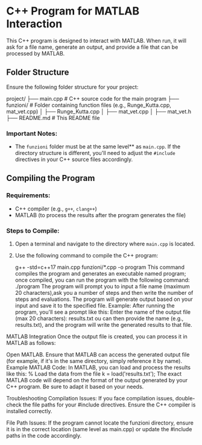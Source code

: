 # C++ Program for MATLAB Interaction

This C++ program is designed to interact with MATLAB. When run, it will ask for a file name, generate an output, and provide a file that can be processed by MATLAB.

## Folder Structure

Ensure the following folder structure for your project:

project/ 
├── main.cpp # C++ source code for the main program 
├── funzioni/ # Folder containing function files (e.g., Runge_Kutta.cpp, mat_vet.cpp) │ ├── Runge_Kutta.cpp │ ├── mat_vet.cpp │ ├── mat_vet.h 
├── README.md # This README file


### Important Notes:
- The `funzioni` folder must be at the same level** as `main.cpp`. If the directory structure is different, you'll need to adjust the `#include` directives in your C++ source files accordingly.

## Compiling the Program

### Requirements:
- C++ compiler (e.g., `g++`, `clang++`)
- MATLAB (to process the results after the program generates the file)

### Steps to Compile:

1. Open a terminal and navigate to the directory where `main.cpp` is located.
   
2. Use the following command to compile the C++ program:

   g++ -std=c++17 main.cpp funzioni/*.cpp -o program
This command compiles the program and generates an executable named program; once compiled, you can run the program with the following command:
./program
The program will prompt you to input a file name (maximum 20 characters),ask you a number of steps and then write the number of steps and evaluations.
The program will generate output based on your input and save it to the specified file.
Example:
After running the program, you'll see a prompt like this:
Enter the name of the output file (max 20 characters): results.txt
ou can then provide the name (e.g., results.txt), and the program will write the generated results to that file.

MATLAB Integration
Once the output file is created, you can process it in MATLAB as follows:

Open MATLAB.
Ensure that MATLAB can access the generated output file (for example, if it's in the same directory, simply reference it by name).
Example MATLAB Code:
In MATLAB, you can load and process the results like this:
% Load the data from the file
k = load('results.txt');
The exact MATLAB code will depend on the format of the output generated by your C++ program. Be sure to adapt it based on your needs.

Troubleshooting
Compilation Issues: If you face compilation issues, double-check the file paths for your #include directives. Ensure the C++ compiler is installed correctly.

File Path Issues: If the program cannot locate the funzioni directory, ensure it is in the correct location (same level as main.cpp) or update the #include paths in the code accordingly.

